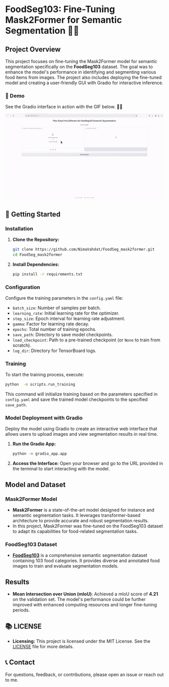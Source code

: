 # FoodSeg103: Fine-Tuning Mask2Former for Semantic Segmentation 🍔🍕

## Project Overview

This project focuses on fine-tuning the Mask2Former model for semantic segmentation specifically on the **FoodSeg103** dataset. The goal was to enhance the model's performance in identifying and segmenting various food items from images. The project also includes deploying the fine-tuned model and creating a user-friendly GUI with Gradio for interactive inference.

### 🎥 Demo

See the Gradio interface in action with the GIF below. 🍴✨

<div align="center">
  <img src="https://raw.githubusercontent.com/NimaVahdat/FoodSeg_mask2former/main/demo.gif">
</div>

## 🚀 Getting Started

### Installation

1. **Clone the Repository:**
   ```bash
   git clone https://github.com/NimaVahdat/FoodSeg_mask2former.git
   cd FoodSeg_mask2former
   ```

2. **Install Dependencies:**
   ```bash
   pip install -r requirements.txt
   ```

### Configuration

Configure the training parameters in the `config.yaml` file:

- `batch_size`: Number of samples per batch.
- `learning_rate`: Initial learning rate for the optimizer.
- `step_size`: Epoch interval for learning rate adjustment.
- `gamma`: Factor for learning rate decay.
- `epochs`: Total number of training epochs.
- `save_path`: Directory to save model checkpoints.
- `load_checkpoint`: Path to a pre-trained checkpoint (or `None` to train from scratch).
- `log_dir`: Directory for TensorBoard logs.

### Training

To start the training process, execute:
```bash
python  -m scripts.run_training
```
This command will initialize training based on the parameters specified in `config.yaml` and save the trained model checkpoints to the specified `save_path`.

### Model Deployment with Gradio

Deploy the model using Gradio to create an interactive web interface that allows users to upload images and view segmentation results in real time.

1. **Run the Gradio App:**
   ```bash
   python -m gradio_app.app
   ```

2. **Access the Interface:**
   Open your browser and go to the URL provided in the terminal to start interacting with the model.

## Model and Dataset

### Mask2Former Model
- **Mask2Former** is a state-of-the-art model designed for instance and semantic segmentation tasks. It leverages transformer-based architecture to provide accurate and robust segmentation results.
- In this project, Mask2Former was fine-tuned on the FoodSeg103 dataset to adapt its capabilities for food-related segmentation tasks.

### FoodSeg103 Dataset
- [**FoodSeg103**](https://huggingface.co/datasets/EduardoPacheco/FoodSeg103) is a comprehensive semantic segmentation dataset containing 103 food categories. It provides diverse and annotated food images to train and evaluate segmentation models.

## Results

- **Mean Intersection over Union (mIoU)**: Achieved a mIoU score of **4.21** on the validation set. The model's performance could be further improved with enhanced computing resources and longer fine-tuning periods.

## 📚 LICENSE
- **Licensing:** This project is licensed under the MIT License. See the [LICENSE](LICENSE) file for more details.

## 📞 Contact

For questions, feedback, or contributions, please open an issue or reach out to me.
